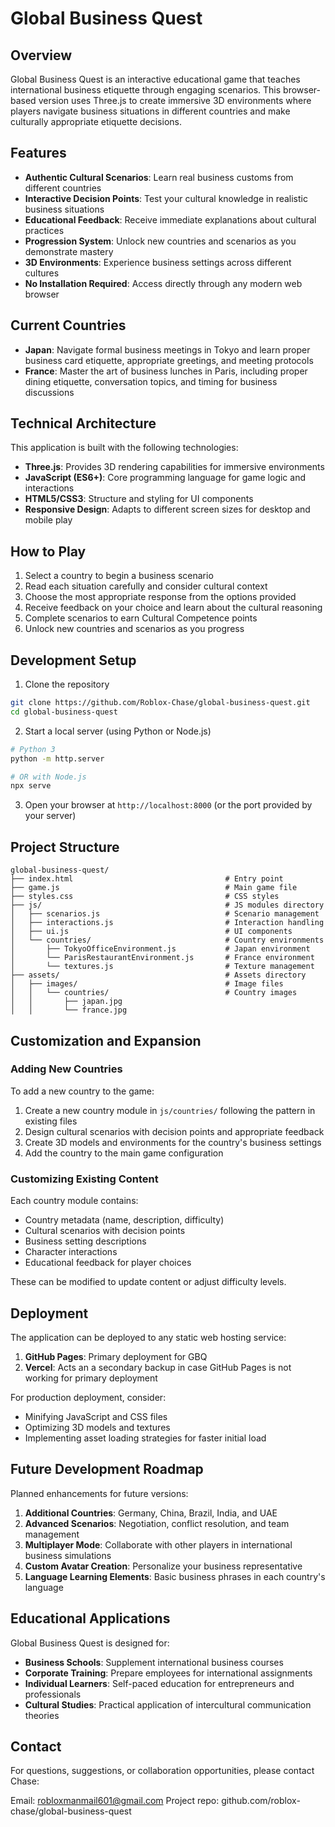 # Global Business Quest

## Overview

Global Business Quest is an interactive educational game that teaches international business etiquette through engaging scenarios. This browser-based version uses Three.js to create immersive 3D environments where players navigate business situations in different countries and make culturally appropriate etiquette decisions.

## Features

- **Authentic Cultural Scenarios**: Learn real business customs from different countries
- **Interactive Decision Points**: Test your cultural knowledge in realistic business situations
- **Educational Feedback**: Receive immediate explanations about cultural practices
- **Progression System**: Unlock new countries and scenarios as you demonstrate mastery
- **3D Environments**: Experience business settings across different cultures
- **No Installation Required**: Access directly through any modern web browser

## Current Countries

- **Japan**: Navigate formal business meetings in Tokyo and learn proper business card etiquette, appropriate greetings, and meeting protocols
- **France**: Master the art of business lunches in Paris, including proper dining etiquette, conversation topics, and timing for business discussions

## Technical Architecture

This application is built with the following technologies:

- **Three.js**: Provides 3D rendering capabilities for immersive environments
- **JavaScript (ES6+)**: Core programming language for game logic and interactions
- **HTML5/CSS3**: Structure and styling for UI components
- **Responsive Design**: Adapts to different screen sizes for desktop and mobile play

## How to Play

1. Select a country to begin a business scenario
2. Read each situation carefully and consider cultural context
3. Choose the most appropriate response from the options provided
4. Receive feedback on your choice and learn about the cultural reasoning
5. Complete scenarios to earn Cultural Competence points
6. Unlock new countries and scenarios as you progress

## Development Setup

1. Clone the repository
```bash
git clone https://github.com/Roblox-Chase/global-business-quest.git
cd global-business-quest
```

2. Start a local server (using Python or Node.js)
```bash
# Python 3
python -m http.server

# OR with Node.js
npx serve
```

3. Open your browser at `http://localhost:8000` (or the port provided by your server)

## Project Structure

```
global-business-quest/
├── index.html                                  # Entry point
├── game.js                                     # Main game file
├── styles.css                                  # CSS styles
├── js/                                         # JS modules directory
│   ├── scenarios.js                            # Scenario management
│   ├── interactions.js                         # Interaction handling
│   ├── ui.js                                   # UI components
│   └── countries/                              # Country environments
│       ├── TokyoOfficeEnvironment.js           # Japan environment
│       └── ParisRestaurantEnvironment.js       # France environment
│       └── textures.js                         # Texture management
├── assets/                                     # Assets directory
│   ├── images/                                 # Image files
│   │   └── countries/                          # Country images
│   │       ├── japan.jpg
│   │       └── france.jpg
```

## Customization and Expansion

### Adding New Countries

To add a new country to the game:

1. Create a new country module in `js/countries/` following the pattern in existing files
2. Design cultural scenarios with decision points and appropriate feedback
3. Create 3D models and environments for the country's business settings
4. Add the country to the main game configuration

### Customizing Existing Content

Each country module contains:
- Country metadata (name, description, difficulty)
- Cultural scenarios with decision points
- Business setting descriptions
- Character interactions
- Educational feedback for player choices

These can be modified to update content or adjust difficulty levels.

## Deployment

The application can be deployed to any static web hosting service:

1. **GitHub Pages**: Primary deployment for GBQ 
2. **Vercel**: Acts an a secondary backup in case GitHub Pages is not working for primary deployment

For production deployment, consider:
- Minifying JavaScript and CSS files
- Optimizing 3D models and textures
- Implementing asset loading strategies for faster initial load

## Future Development Roadmap

Planned enhancements for future versions:

1. **Additional Countries**: Germany, China, Brazil, India, and UAE
2. **Advanced Scenarios**: Negotiation, conflict resolution, and team management
3. **Multiplayer Mode**: Collaborate with other players in international business simulations
4. **Custom Avatar Creation**: Personalize your business representative
5. **Language Learning Elements**: Basic business phrases in each country's language

## Educational Applications

Global Business Quest is designed for:

- **Business Schools**: Supplement international business courses
- **Corporate Training**: Prepare employees for international assignments
- **Individual Learners**: Self-paced education for entrepreneurs and professionals
- **Cultural Studies**: Practical application of intercultural communication theories

## Contact
For questions, suggestions, or collaboration opportunities, please contact Chase:

Email: robloxmanmail601@gmail.com
Project repo: github.com/roblox-chase/global-business-quest
